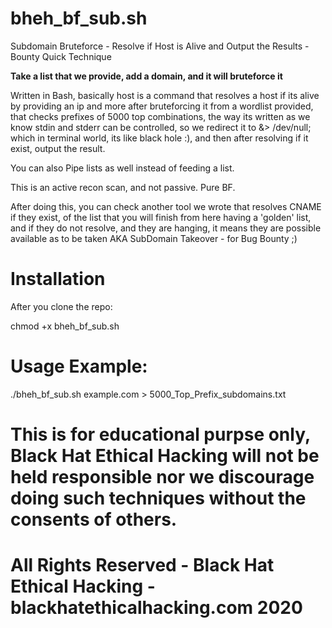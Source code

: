 # bheh_bf_sub.sh
Subdomain Bruteforce - Resolve if Host is Alive and Output the Results - Bounty Quick Technique

**Take a list that we provide, add a domain, and it will bruteforce it**

Written in Bash, basically host is a command that resolves a host if its alive by providing an ip and more after bruteforcing it from a wordlist provided, that checks prefixes of 5000 top combinations, the way its written as we know stdin and stderr can be controlled, so we redirect it to &> /dev/null; which in terminal world, its like black hole :), and then after resolving if it exist, output the result.

You can also Pipe lists as well instead of feeding a list.

This is an active recon scan, and not passive. Pure BF.

After doing this, you can check another tool we wrote that resolves CNAME if they exist, of the list that you will finish from here having a 'golden' list, and if they do not resolve, and they are hanging, it means they are possible available as to be taken AKA SubDomain Takeover - for Bug Bounty ;)

# Installation

After you clone the repo:

chmod +x bheh_bf_sub.sh

# Usage Example:

./bheh_bf_sub.sh example.com  > 5000_Top_Prefix_subdomains.txt


# This is for educational purpse only, Black Hat Ethical Hacking will not be held responsible nor we discourage doing such techniques without the consents of others.

# All Rights Reserved - Black Hat Ethical Hacking - blackhatethicalhacking.com 2020
